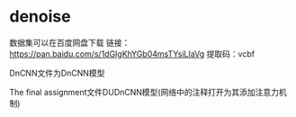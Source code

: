 # denoise
数据集可以在百度网盘下载
链接：https://pan.baidu.com/s/1dGIgKhYGb04msTYsiLIaVg 
提取码：vcbf


DnCNN文件为DnCNN模型



The final assignment文件DUDnCNN模型(网络中的注释打开为其添加注意力机制)

